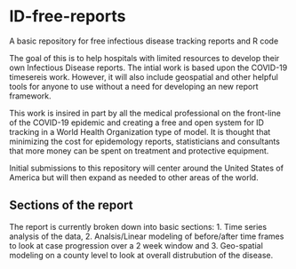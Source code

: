 # ID-free-reports
A basic repository for free infectious disease tracking reports and R code


The goal of this is to help hospitals with limited resources to develop their own Infectious Disease reports.  The intial work is based upon the COVID-19 timesereis work.  However, it will also include geospatial and other helpful tools for anyone to use without a need for developing an new report framework.  

This work is insired in part by all the medical professional on the front-line of the COVID-19 epidemic and creating a free and open system for ID tracking in a World Health Organization type of model.  It is thought that minimizing the cost for epidemology reports, statisticians and consultants that more money can be spent on treatment and protective equipment.

Initial submissions to this repository will center around the United States of America but will then expand as needed to other areas of the world.


## Sections of the report

The report is currently broken down into basic sections:  1. Time series analysis of the data, 2.  Analsis/Linear modeling of before/after time frames to look at case progression over a 2 week window and 3. Geo-spatial modeling on a county level to look at overall distrubution of the disease.
